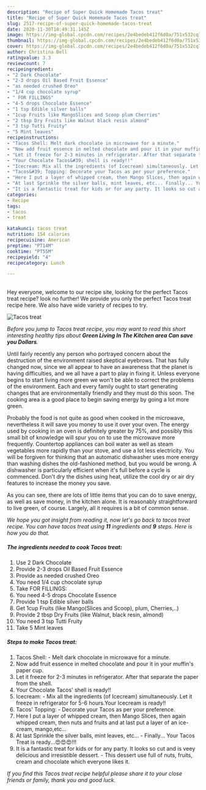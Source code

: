 ```yaml
---
description: "Recipe of Super Quick Homemade Tacos treat"
title: "Recipe of Super Quick Homemade Tacos treat"
slug: 2517-recipe-of-super-quick-homemade-tacos-treat
date: 2020-11-30T10:49:31.145Z
image: https://img-global.cpcdn.com/recipes/2e4bedeb412f6d0a/751x532cq70/tacos-treat-recipe-main-photo.jpg
thumbnail: https://img-global.cpcdn.com/recipes/2e4bedeb412f6d0a/751x532cq70/tacos-treat-recipe-main-photo.jpg
cover: https://img-global.cpcdn.com/recipes/2e4bedeb412f6d0a/751x532cq70/tacos-treat-recipe-main-photo.jpg
author: Christina Bell
ratingvalue: 3.3
reviewcount: 7
recipeingredient:
- "2 Dark Chocolate"
- "2-3 drops Oil Based Fruit Essence"
- "as needed crushed Oreo"
- "1/4 cup chocolate syrup"
- " FOR FILLINGS"
- "4-5 drops Chocolate Essence"
- "1 tsp Edible silver balls"
- "1cup Fruits like MangoSlices and Scoop plum Cherries"
- "2 tbsp Dry Fruits like Walnut black resin almond"
- "3 tsp Tutti Fruity"
- "5 Mint leaves"
recipeinstructions:
- "Tacos Shell: Melt dark chocolate in microwave for a minute."
- "Now add fruit essence in melted chocolate and pour it in your muffin&#39;s paper cup."
- "Let it freeze for 2-3 minutes in refrigerator. After that separate the paper from the shell."
- "Your Chocolate Tacos&#39; shell is ready!!"
- "Icecream: Mix all the ingredients (of Icecream) simultaneously. Let it freeze in refrigerator for 5-6 hours.Your Icecream is ready!!"
- "Tacos&#39; Topping: Decorate your Tacos as per your preference."
- "Here I put a layer of whipped cream, then Mango Slices, then again whipped cream, then nuts and fruits and at last put a layer of an ice-cream, mango,etc..."
- "At last Sprinkle the silver balls, mint leaves, etc... Finally... Your Tacos Treat is ready...😍😍😍!!!"
- "It is a fantastic treat for kids or for any party. It looks so cut and is veey delicious and irresistible dessert. This dessert use full of nuts, fruits, cream and chocolate which everyone likes it."
categories:
- Recipe
tags:
- tacos
- treat

katakunci: tacos treat 
nutrition: 154 calories
recipecuisine: American
preptime: "PT14M"
cooktime: "PT55M"
recipeyield: "4"
recipecategory: Lunch

---
```

<br>
Hey everyone, welcome to our recipe site, looking for the perfect Tacos treat recipe? look no further! We provide you only the perfect Tacos treat recipe here. We also have wide variety of recipes to try.
<br>


![Tacos treat](https://img-global.cpcdn.com/recipes/2e4bedeb412f6d0a/751x532cq70/tacos-treat-recipe-main-photo.jpg)

<i>Before you jump to Tacos treat recipe, you may want to read this short interesting healthy tips about 
<strong>Green Living In The Kitchen area Can save you Dollars</strong>.</i>
</br>

Until fairly recently any person who portrayed concern about the destruction of the environment raised skeptical eyebrows. That has fully changed now, since we all appear to have an awareness that the planet is having difficulties, and we all have a part to play in fixing it. Unless everyone begins to start living more green we won't be able to correct the problems of the environment. Each and every family ought to start generating changes that are environmentally friendly and they must do this soon. The cooking area is a good place to begin saving energy by going a lot more green.

Probably the food is not quite as good when cooked in the microwave, nevertheless it will save you money to use it over your oven. The energy used by cooking in an oven is definitely greater by 75%, and possibly this small bit of knowledge will spur you on to use the microwave more frequently. Countertop appliances can boil water as well as steam vegetables more rapidly than your stove, and use a lot less electricity. You will be forgiven for thinking that an automatic dishwasher uses more energy than washing dishes the old-fashioned method, but you would be wrong. A dishwasher is particularly efficient when it's full before a cycle is commenced. Don't dry the dishes using heat, utilize the cool dry or air dry features to increase the money you save.

As you can see, there are lots of little items that you can do to save energy, as well as save money, in the kitchen alone. It is reasonably straightforward to live green, of course. Largely, all it requires is a bit of common sense.


<i>We hope you got insight from reading it, now let's go back to tacos treat recipe. You can have tacos treat using <strong>11</strong> ingredients and <strong>9</strong> steps. Here is how you do that.
</i>

##### The ingredients needed to cook Tacos treat:

1. Use 2 Dark Chocolate
1. Provide 2-3 drops Oil Based Fruit Essence
1. Provide as needed crushed Oreo
1. You need 1/4 cup chocolate syrup
1. Take  FOR FILLINGS:
1. You need 4-5 drops Chocolate Essence
1. Provide 1 tsp Edible silver balls
1. Get 1cup Fruits (like Mango(Slices and Scoop), plum, Cherries,..)
1. Provide 2 tbsp Dry Fruits (like Walnut, black resin, almond)
1. You need 3 tsp Tutti Fruity
1. Take 5 Mint leaves


##### Steps to make Tacos treat:

1. Tacos Shell: - Melt dark chocolate in microwave for a minute.
1. Now add fruit essence in melted chocolate and pour it in your muffin&#39;s paper cup.
1. Let it freeze for 2-3 minutes in refrigerator. After that separate the paper from the shell.
1. Your Chocolate Tacos&#39; shell is ready!!
1. Icecream: - Mix all the ingredients (of Icecream) simultaneously. Let it freeze in refrigerator for 5-6 hours.Your Icecream is ready!!
1. Tacos&#39; Topping: - Decorate your Tacos as per your preference.
1. Here I put a layer of whipped cream, then Mango Slices, then again whipped cream, then nuts and fruits and at last put a layer of an ice-cream, mango,etc...
1. At last Sprinkle the silver balls, mint leaves, etc... - Finally... Your Tacos Treat is ready...😍😍😍!!!
1. It is a fantastic treat for kids or for any party. It looks so cut and is veey delicious and irresistible dessert. - This dessert use full of nuts, fruits, cream and chocolate which everyone likes it.


<i>If you find this Tacos treat recipe helpful please share it to your close friends or family, thank you and good luck.</i>
